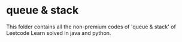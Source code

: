 # queue & stack
This folder contains all the non-premium codes of 'queue & stack' of Leetcode Learn solved in java and python.